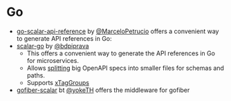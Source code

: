 # Go

- [go-scalar-api-reference](https://github.com/MarceloPetrucio/go-scalar-api-reference/) by [@MarceloPetrucio](https://github.com/MarceloPetrucio/) offers a convenient way to generate API references in Go:
- [scalar-go](https://github.com/bdpiprava/scalar-go) by [@bdpiprava](https://github.com/bdpiprava)
  - This offers a convenient way to generate the API references in Go for microservices.
  - Allows [splitting](https://github.com/bdpiprava/scalar-go/tree/main/data/loader-multiple-files) big OpenAPI specs into smaller files for schemas and paths.
  - Supports [xTagGroups](https://github.com/bdpiprava/scalar-go/tree/main/data/xTagGroups)
- [gofiber-scalar](https://github.com/yokeTH/gofiber-scalar) bt [@yokeTH](https://github.com/yokeTH) offers the middleware for gofiber
